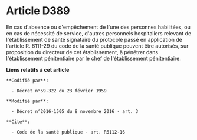# Article D389

En cas d'absence ou d'empêchement de l'une des personnes habilitées, ou en cas de nécessité de service, d'autres personnels
hospitaliers relevant de l'établissement de santé signataire du protocole passé en application de l'article R. 6111-29 du
code de la santé publique peuvent être autorisés, sur proposition du directeur de cet établissement, à pénétrer dans
l'établissement pénitentiaire par le chef de l'établissement pénitentiaire.

**Liens relatifs à cet article**

	**Codifié par**:

	  - Décret n°59-322 du 23 février 1959

	**Modifié par**:

	  - Décret n°2016-1505 du 8 novembre 2016 - art. 3

	**Cite**:

	  - Code de la santé publique - art. R6112-16
